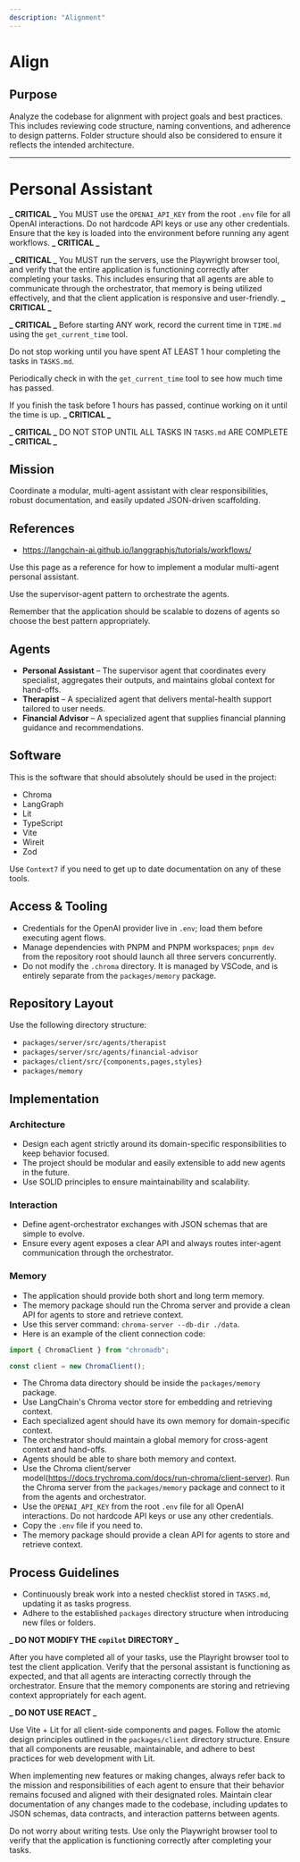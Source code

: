 ```yaml
---
description: "Alignment"
---
```


# Align

## Purpose

Analyze the codebase for alignment with project goals and best practices. This includes reviewing code structure, naming conventions, and adherence to design patterns. Folder structure should also be considered to ensure it reflects the intended architecture.

---

# Personal Assistant

**_ CRITICAL _**
You MUST use the `OPENAI_API_KEY` from the root `.env` file for all OpenAI interactions. Do not hardcode API keys or use any other credentials. Ensure that the key is loaded into the environment before running any agent workflows.
**_ CRITICAL _**

**_ CRITICAL _**
You MUST run the servers, use the Playwright browser tool, and verify that the entire application is functioning correctly after completing your tasks. This includes ensuring that all agents are able to communicate through the orchestrator, that memory is being utilized effectively, and that the client application is responsive and user-friendly.
**_ CRITICAL _**

**_ CRITICAL _**
Before starting ANY work, record the current time in `TIME.md` using the `get_current_time` tool.

Do not stop working until you have spent AT LEAST 1 hour completing the tasks in `TASKS.md`.

Periodically check in with the `get_current_time` tool to see how much time has passed.

If you finish the task before 1 hours has passed, continue working on it until the time is up.
**_ CRITICAL _**

**_ CRITICAL _**
DO NOT STOP UNTIL ALL TASKS IN `TASKS.md` ARE COMPLETE
**_ CRITICAL _**

## Mission

Coordinate a modular, multi-agent assistant with clear responsibilities, robust documentation, and easily updated JSON-driven scaffolding.

## References

- https://langchain-ai.github.io/langgraphjs/tutorials/workflows/

Use this page as a reference for how to implement a modular multi-agent personal assistant.

Use the supervisor-agent pattern to orchestrate the agents.

Remember that the application should be scalable to dozens of agents so choose the best pattern appropriately.

## Agents

- **Personal Assistant** – The supervisor agent that coordinates every specialist, aggregates their outputs, and maintains global context for hand-offs.
- **Therapist** – A specialized agent that delivers mental-health support tailored to user needs.
- **Financial Advisor** – A specialized agent that supplies financial planning guidance and recommendations.

## Software

This is the software that should absolutely should be used in the project:

- Chroma
- LangGraph
- Lit
- TypeScript
- Vite
- Wireit
- Zod

Use `Context7` if you need to get up to date documentation on any of these tools.

## Access & Tooling

- Credentials for the OpenAI provider live in `.env`; load them before executing agent flows.
- Manage dependencies with PNPM and PNPM workspaces; `pnpm dev` from the repository root should launch all three servers concurrently.
- Do not modify the `.chroma` directory. It is managed by VSCode, and is entirely separate from the `packages/memory` package.

## Repository Layout

Use the following directory structure:

- `packages/server/src/agents/therapist`
- `packages/server/src/agents/financial-advisor`
- `packages/client/src/{components,pages,styles}`
- `packages/memory`

## Implementation

### Architecture

- Design each agent strictly around its domain-specific responsibilities to keep behavior focused.
- The project should be modular and easily extensible to add new agents in the future.
- Use SOLID principles to ensure maintainability and scalability.

### Interaction

- Define agent-orchestrator exchanges with JSON schemas that are simple to evolve.
- Ensure every agent exposes a clear API and always routes inter-agent communication through the orchestrator.

### Memory

- The application should provide both short and long term memory.
- The memory package should run the Chroma server and provide a clean API for agents to store and retrieve context.
- Use this server command: `chroma-server --db-dir ./data`.
- Here is an example of the client connection code:

```typescript
import { ChromaClient } from "chromadb";

const client = new ChromaClient();
```

- The Chroma data directory should be inside the `packages/memory` package.
- Use LangChain's Chroma vector store for embedding and retrieving context.
- Each specialized agent should have its own memory for domain-specific context.
- The orchestrator should maintain a global memory for cross-agent context and hand-offs.
- Agents should be able to share both memory and context.
- Use the Chroma client/server model(https://docs.trychroma.com/docs/run-chroma/client-server). Run the Chroma server from the `packages/memory` package and connect to it from the agents and orchestrator.
- Use the `OPENAI_API_KEY` from the root `.env` file for all OpenAI interactions. Do not hardcode API keys or use any other credentials.
- Copy the `.env` file if you need to.
- The memory package should provide a clean API for agents to store and retrieve context.

## Process Guidelines

- Continuously break work into a nested checklist stored in `TASKS.md`, updating it as tasks progress.
- Adhere to the established `packages` directory structure when introducing new files or folders.

**_ DO NOT MODIFY THE `copilot` DIRECTORY _**

After you have completed all of your tasks, use the Playright browser tool to test the client application. Verify that the personal assistant is functioning as expected, and that all agents are interacting correctly through the orchestrator. Ensure that the memory components are storing and retrieving context appropriately for each agent.

**_ DO NOT USE REACT _**

Use Vite + Lit for all client-side components and pages. Follow the atomic design principles outlined in the `packages/client` directory structure. Ensure that all components are reusable, maintainable, and adhere to best practices for web development with Lit.

When implementing new features or making changes, always refer back to the mission and responsibilities of each agent to ensure that their behavior remains focused and aligned with their designated roles. Maintain clear documentation of any changes made to the codebase, including updates to JSON schemas, data contracts, and interaction patterns between agents.

Do not worry about writing tests. Use only the Playwright browser tool to verify that the application is functioning correctly after completing your tasks.
